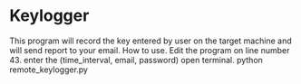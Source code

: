 # Keylogger
This program will record the key entered by user  on the target machine and will send report to your email.
How to use.
Edit the program on line number 43. enter the (time_interval, email, password)
open terminal.
python remote_keylogger.py

